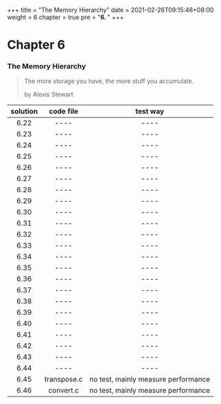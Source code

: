 +++
title = "The Memory Hierarchy"
date = 2021-02-26T09:15:46+08:00
weight = 6
chapter = true
pre = "<b>6. </b>"
+++

# Chapter 6

### The Memory Hierarchy

> The more storage you have, the more stuff you accumulate.
> 
> by Alexis Stewart

|solution|code file|test way|
|:------:|:-------:|:------:|
|6.22|----|----|
|6.23|----|----|
|6.24|----|----|
|6.25|----|----|
|6.26|----|----|
|6.27|----|----|
|6.28|----|----|
|6.29|----|----|
|6.30|----|----|
|6.31|----|----|
|6.32|----|----|
|6.33|----|----|
|6.34|----|----|
|6.35|----|----|
|6.36|----|----|
|6.37|----|----|
|6.38|----|----|
|6.39|----|----|
|6.40|----|----|
|6.41|----|----|
|6.42|----|----|
|6.43|----|----|
|6.44|----|----|
|6.45|transpose.c|no test, mainly measure performance|
|6.46|convert.c|no test, mainly measure performance|


